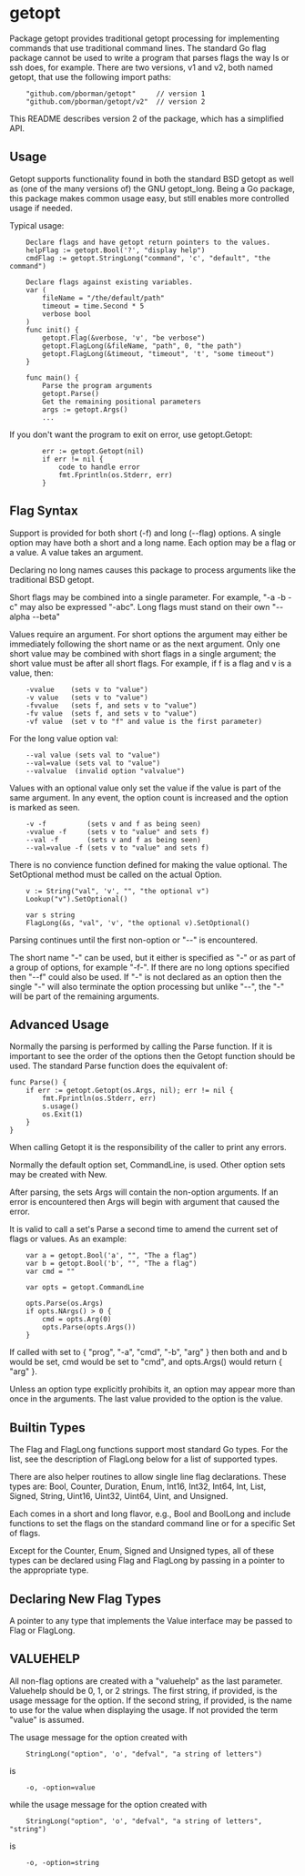 # getopt

Package getopt provides traditional getopt processing for implementing
commands that use traditional command lines.  The standard Go flag package
cannot be used to write a program that parses flags the way ls or ssh does,
for example.  There are two versions, v1 and v2, both named getopt, that
use the following import paths:

```
	"github.com/pborman/getopt"     // version 1
	"github.com/pborman/getopt/v2"  // version 2
```

This README describes version 2 of the package, which has a simplified API.

## Usage

Getopt supports functionality found in both the standard BSD getopt as well
as (one of the many versions of) the GNU getopt_long.  Being a Go package,
this package makes common usage easy, but still enables more controlled usage
if needed.

Typical usage:

```
	Declare flags and have getopt return pointers to the values.
	helpFlag := getopt.Bool('?', "display help")
	cmdFlag := getopt.StringLong("command", 'c', "default", "the command")

	Declare flags against existing variables.
	var (
		fileName = "/the/default/path"
		timeout = time.Second * 5
		verbose bool
	)
	func init() {
		getopt.Flag(&verbose, 'v', "be verbose")
		getopt.FlagLong(&fileName, "path", 0, "the path")
		getopt.FlagLong(&timeout, "timeout", 't', "some timeout")
	}

	func main() {
		Parse the program arguments
		getopt.Parse()
		Get the remaining positional parameters
		args := getopt.Args()
		...
```

If you don't want the program to exit on error, use getopt.Getopt:

```
		err := getopt.Getopt(nil)
		if err != nil {
			code to handle error
			fmt.Fprintln(os.Stderr, err)
		}
```

## Flag Syntax

Support is provided for both short (-f) and long (--flag) options.  A single
option may have both a short and a long name.  Each option may be a flag or a
value.  A value takes an argument.

Declaring no long names causes this package to process arguments like the
traditional BSD getopt.

Short flags may be combined into a single parameter.  For example, "-a -b -c"
may also be expressed "-abc".  Long flags must stand on their own "--alpha
--beta"

Values require an argument.  For short options the argument may either be
immediately following the short name or as the next argument.  Only one short
value may be combined with short flags in a single argument; the short value
must be after all short flags.  For example, if f is a flag and v is a value,
then:

```
	-vvalue    (sets v to "value")
	-v value   (sets v to "value")
	-fvvalue   (sets f, and sets v to "value")
	-fv value  (sets f, and sets v to "value")
	-vf value  (set v to "f" and value is the first parameter)
```

For the long value option val:

```
	--val value (sets val to "value")
	--val=value (sets val to "value")
	--valvalue  (invalid option "valvalue")
```

Values with an optional value only set the value if the value is part of the
same argument.  In any event, the option count is increased and the option is
marked as seen.

```
	-v -f          (sets v and f as being seen)
	-vvalue -f     (sets v to "value" and sets f)
	--val -f       (sets v and f as being seen)
	--val=value -f (sets v to "value" and sets f)
```

There is no convience function defined for making the value optional.  The
SetOptional method must be called on the actual Option.

```
	v := String("val", 'v', "", "the optional v")
	Lookup("v").SetOptional()

	var s string
	FlagLong(&s, "val", 'v', "the optional v).SetOptional()
```

Parsing continues until the first non-option or "--" is encountered.

The short name "-" can be used, but it either is specified as "-" or as part
of a group of options, for example "-f-".  If there are no long options
specified then "--f" could also be used.  If "-" is not declared as an option
then the single "-" will also terminate the option processing but unlike
"--", the "-" will be part of the remaining arguments.

## Advanced Usage

Normally the parsing is performed by calling the Parse function.  If it is
important to see the order of the options then the Getopt function should be
used.  The standard Parse function does the equivalent of:

```
func Parse() {
	if err := getopt.Getopt(os.Args, nil); err != nil {
		fmt.Fprintln(os.Stderr, err)
		s.usage()
		os.Exit(1)
	}
}
```

When calling Getopt it is the responsibility of the caller to print any
errors.

Normally the default option set, CommandLine, is used.  Other option sets may
be created with New.

After parsing, the sets Args will contain the non-option arguments.  If an
error is encountered then Args will begin with argument that caused the
error.

It is valid to call a set's Parse a second time to amend the current set of
flags or values.  As an example:

```
	var a = getopt.Bool('a', "", "The a flag")
	var b = getopt.Bool('b', "", "The a flag")
	var cmd = ""

	var opts = getopt.CommandLine

	opts.Parse(os.Args)
	if opts.NArgs() > 0 {
		cmd = opts.Arg(0)
		opts.Parse(opts.Args())
	}
```

If called with set to { "prog", "-a", "cmd", "-b", "arg" } then both and and
b would be set, cmd would be set to "cmd", and opts.Args() would return {
"arg" }.

Unless an option type explicitly prohibits it, an option may appear more than
once in the arguments.  The last value provided to the option is the value.

## Builtin Types

The Flag and FlagLong functions support most standard Go types.  For the
list, see the description of FlagLong below for a list of supported types.

There are also helper routines to allow single line flag declarations.  These
types are: Bool, Counter, Duration, Enum, Int16, Int32, Int64, Int, List,
Signed, String, Uint16, Uint32, Uint64, Uint, and Unsigned.

Each comes in a short and long flavor, e.g., Bool and BoolLong and include
functions to set the flags on the standard command line or for a specific Set
of flags.

Except for the Counter, Enum, Signed and Unsigned types, all of these types
can be declared using Flag and FlagLong by passing in a pointer to the
appropriate type.

## Declaring New Flag Types

A pointer to any type that implements the Value interface may be passed to
Flag or FlagLong.

## VALUEHELP

All non-flag options are created with a "valuehelp" as the last parameter.
Valuehelp should be 0, 1, or 2 strings.  The first string, if provided, is
the usage message for the option.  If the second string, if provided, is the
name to use for the value when displaying the usage.  If not provided the
term "value" is assumed.

The usage message for the option created with

```
	StringLong("option", 'o', "defval", "a string of letters")
```

is

```
	-o, -option=value
```
while the usage message for the option created with

```
	StringLong("option", 'o', "defval", "a string of letters", "string")
```

is

```
	-o, -option=string
```
